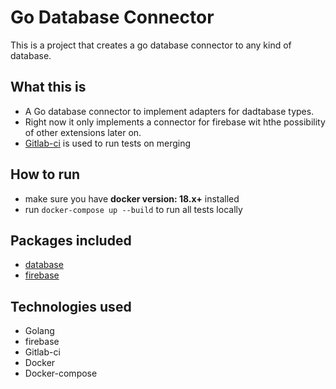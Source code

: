 # Go Database Connector
This is a project that creates a go database connector to any kind of database.


## What this is
- A Go database connector to implement adapters for dadtabase types.
- Right now it only implements a connector for firebase wit hthe possibility of other extensions later on.
- [Gitlab-ci](https://gitlab.com/omaressameldin/go-database-connector) is used to run tests on merging

## How to run
- make sure you have **docker version: 18.x+** installed
- run `docker-compose up --build` to run all tests locally

## Packages included

- [database](./app/pkg/database)
- [firebase](./app/pkg/firebase)

## Technologies used
- Golang
- firebase
- Gitlab-ci
- Docker
- Docker-compose